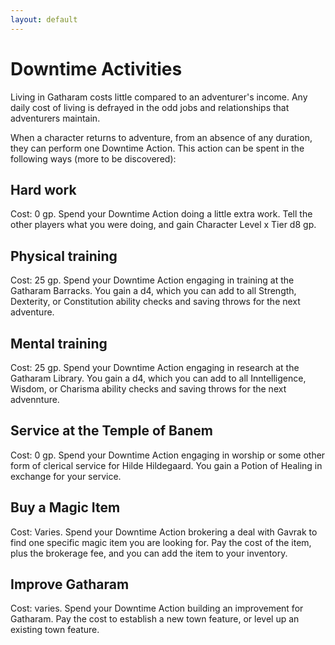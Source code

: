 ```yaml
---
layout: default
---
```

# Downtime Activities

Living in Gatharam costs little compared to an adventurer's income. Any daily cost of living is defrayed in the odd jobs and relationships that adventurers maintain.

When a character returns to adventure, from an absence of any duration, they can perform one Downtime Action. This action can be spent in the following ways (more to be discovered):

## Hard work
Cost: 0 gp. Spend your Downtime Action doing a little extra work. Tell the other players what you were doing, and gain Character Level x Tier d8 gp.

## Physical training
Cost: 25 gp. Spend your Downtime Action engaging in training at the Gatharam Barracks. You gain a d4, which you can add to all Strength, Dexterity, or Constitution ability checks and saving throws for the next adventure.

## Mental training
Cost: 25 gp. Spend your Downtime Action engaging in research at the Gatharam Library. You gain a d4, which you can add to all Inntelligence, Wisdom, or Charisma ability checks and saving throws for the next advennture.

## Service at the Temple of Banem
Cost: 0 gp. Spend your Downtime Action engaging in worship or some other form of clerical service for Hilde Hildegaard. You gain a Potion of Healing in exchange for your service.

## Buy a Magic Item
Cost: Varies. Spend your Downtime Action brokering a deal with Gavrak to find one specific magic item you are looking for. Pay the cost of the item, plus the brokerage fee, and you can add the item to your inventory.

## Improve Gatharam
Cost: varies. Spend your Downtime Action building an improvement for Gatharam. Pay the cost to establish a new town feature, or level up an existing town feature.
